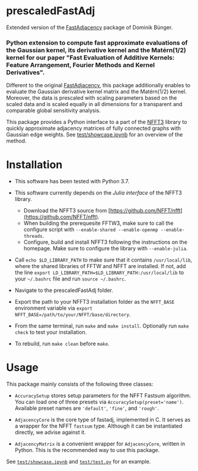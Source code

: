 # prescaledFastAdj

Extended version of the [FastAdjacency](https://github.com/dominikbuenger/FastAdjacency) package of Dominik Bünger.

### Python extension to compute fast approximate evaluations of the Gaussian kernel, its derivative kernel and the Matérn(1/2) kernel for our paper "Fast Evaluation of Additive Kernels: Feature Arrangement, Fourier Methods and Kernel Derivatives".

Different to the original [FastAdjacency](https://github.com/dominikbuenger/FastAdjacency), this package additionally enables to evaluate the Gaussian derivative kernel matrix and the Matérn(1/2) kernel. Moreover, the data is prescaled with scaling parameters based on the scaled data and is scaled equally in all dimensions for a transparent and comparable global sensitivity analysis.

This package provides a Python interface to a part of the [NFFT3](https://github.com/NFFT/nfft) library to quickly approximate adjacency matrices of fully connected graphs with Gaussian edge weights.
See [test/showcase.ipynb](test/showcase.ipynb) for an overview of the method.

# Installation

* This software has been tested with Python 3.7.

* This software currently depends on the *Julia interface* of the NFFT3 library.
  - Download the NFFT3 source from [https://github.com/NFFT/nfft](https://github.com/NFFT/nfft).
  - When building the prerequesite FFTW3, make sure to call the configure script with `--enable-shared --enable-openmp --enable-threads`.
  - Configure, build and install NFFT3 following the instructions on the homepage. Make sure to configure the library with `--enable-julia`.

* Call `echo $LD_LIBRARY_PATH` to make sure that it contains `/usr/local/lib`, where the shared libraries of FFTW and NFFT are installed. If not, add the line `export LD_LIBRARY_PATH=$LD_LIBRARY_PATH:/usr/local/lib` to your `~/.bashrc` file and run `source ~/.bashrc`.

* Navigate to the prescaledFastAdj folder.

* Export the path to your NFFT3 installation folder as the `NFFT_BASE` environment variable via `export NFFT_BASE=/path/to/your/NFFT/base/directory`. 

* From the same terminal, run `make` and `make install`. Optionally run `make check` to test your installation.

* To rebuild, run `make clean` before `make`.


# Usage

This package mainly consists of the following three classes:

* `AccuracySetup` stores setup parameters for the NFFT Fastsum algorithm. You can load one of three presets via `AccuracySetup(preset='name')`. Available preset names are `'default'`, `'fine'`, and `'rough'`.

* `AdjacencyCore` is the core type of fastadj, implemented in C. It serves as a wrapper for the NFFT `fastsum` type. Although it can be instantiated directly, we advise against it.

* `AdjacencyMatrix` is a convenient wrapper for `AdjacencyCore`, written in Python. This is the recommended way to use this package.

See [`test/showcase.ipynb`](test/showcase.ipynb) and [`test/test.py`](test/test.py) for an example.
